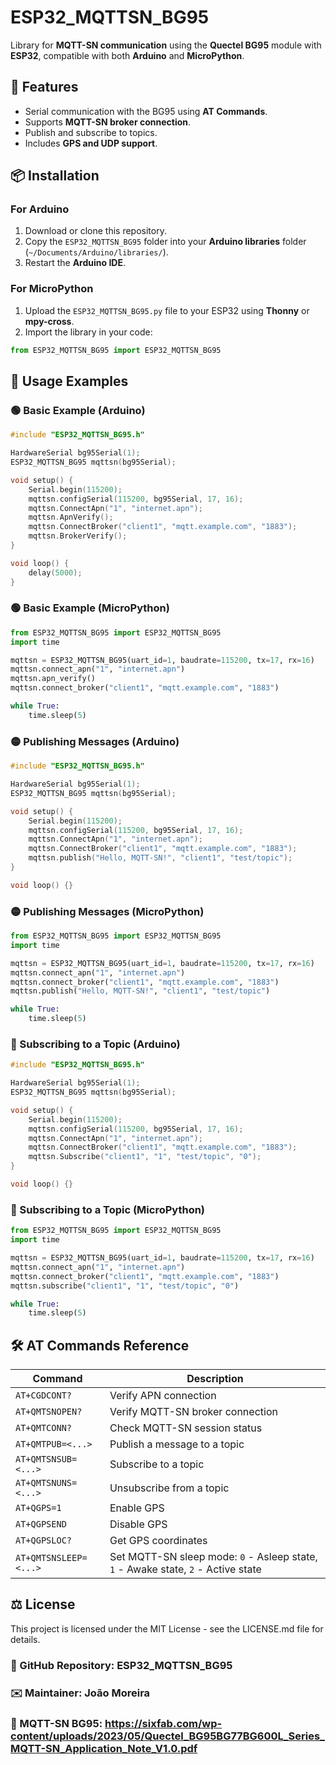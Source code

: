 # ESP32_MQTTSN_BG95

Library for **MQTT-SN communication** using the **Quectel BG95** module with **ESP32**, compatible with both **Arduino** and **MicroPython**.

## 🚀 Features
- Serial communication with the BG95 using **AT Commands**.
- Supports **MQTT-SN broker connection**.
- Publish and subscribe to topics.
- Includes **GPS and UDP support**.

## 📦 Installation

### For **Arduino**
1. Download or clone this repository.
2. Copy the `ESP32_MQTTSN_BG95` folder into your **Arduino libraries** folder (`~/Documents/Arduino/libraries/`).
3. Restart the **Arduino IDE**.

### For **MicroPython**
1. Upload the `ESP32_MQTTSN_BG95.py` file to your ESP32 using **Thonny** or **mpy-cross**.
2. Import the library in your code:

```python
from ESP32_MQTTSN_BG95 import ESP32_MQTTSN_BG95
```
## 📖 Usage Examples
### 🟢 Basic Example (Arduino)

```c++
#include "ESP32_MQTTSN_BG95.h"

HardwareSerial bg95Serial(1);
ESP32_MQTTSN_BG95 mqttsn(bg95Serial);

void setup() {
    Serial.begin(115200);
    mqttsn.configSerial(115200, bg95Serial, 17, 16);
    mqttsn.ConnectApn("1", "internet.apn");
    mqttsn.ApnVerify();
    mqttsn.ConnectBroker("client1", "mqtt.example.com", "1883");
    mqttsn.BrokerVerify();
}

void loop() {
    delay(5000);
}
```

### 🟢 Basic Example (MicroPython)

```python
from ESP32_MQTTSN_BG95 import ESP32_MQTTSN_BG95
import time

mqttsn = ESP32_MQTTSN_BG95(uart_id=1, baudrate=115200, tx=17, rx=16)
mqttsn.connect_apn("1", "internet.apn")
mqttsn.apn_verify()
mqttsn.connect_broker("client1", "mqtt.example.com", "1883")

while True:
    time.sleep(5)
```
### 🟡 Publishing Messages (Arduino)
```c++
#include "ESP32_MQTTSN_BG95.h"

HardwareSerial bg95Serial(1);
ESP32_MQTTSN_BG95 mqttsn(bg95Serial);

void setup() {
    Serial.begin(115200);
    mqttsn.configSerial(115200, bg95Serial, 17, 16);
    mqttsn.ConnectApn("1", "internet.apn");
    mqttsn.ConnectBroker("client1", "mqtt.example.com", "1883");
    mqttsn.publish("Hello, MQTT-SN!", "client1", "test/topic");
}

void loop() {}
```
### 🟡 Publishing Messages (MicroPython)
```python
from ESP32_MQTTSN_BG95 import ESP32_MQTTSN_BG95
import time

mqttsn = ESP32_MQTTSN_BG95(uart_id=1, baudrate=115200, tx=17, rx=16)
mqttsn.connect_apn("1", "internet.apn")
mqttsn.connect_broker("client1", "mqtt.example.com", "1883")
mqttsn.publish("Hello, MQTT-SN!", "client1", "test/topic")

while True:
    time.sleep(5)
```
### 🔵 Subscribing to a Topic (Arduino)
```c++
#include "ESP32_MQTTSN_BG95.h"

HardwareSerial bg95Serial(1);
ESP32_MQTTSN_BG95 mqttsn(bg95Serial);

void setup() {
    Serial.begin(115200);
    mqttsn.configSerial(115200, bg95Serial, 17, 16);
    mqttsn.ConnectApn("1", "internet.apn");
    mqttsn.ConnectBroker("client1", "mqtt.example.com", "1883");
    mqttsn.Subscribe("client1", "1", "test/topic", "0");
}

void loop() {}
```
### 🔵 Subscribing to a Topic (MicroPython)
```python
from ESP32_MQTTSN_BG95 import ESP32_MQTTSN_BG95
import time

mqttsn = ESP32_MQTTSN_BG95(uart_id=1, baudrate=115200, tx=17, rx=16)
mqttsn.connect_apn("1", "internet.apn")
mqttsn.connect_broker("client1", "mqtt.example.com", "1883")
mqttsn.subscribe("client1", "1", "test/topic", "0")

while True:
    time.sleep(5)
```


## 🛠 AT Commands Reference

| **Command**            | **Description**                                                                 |
|------------------------|---------------------------------------------------------------------------------|
| `AT+CGDCONT?`          | Verify APN connection                                                           |
| `AT+QMTSNOPEN?`        | Verify MQTT-SN broker connection                                                |
| `AT+QMTCONN?`          | Check MQTT-SN session status                                                    |
| `AT+QMTPUB=<...>`      | Publish a message to a topic                                                    |
| `AT+QMTSNSUB=<...>`    | Subscribe to a topic                                                            |
| `AT+QMTSNUNS=<...>`    | Unsubscribe from a topic                                                        |
| `AT+QGPS=1`            | Enable GPS                                                                      |
| `AT+QGPSEND`           | Disable GPS                                                                     |
| `AT+QGPSLOC?`          | Get GPS coordinates                                                             |
| `AT+QMTSNSLEEP=<...>` | Set MQTT-SN sleep mode: `0` - Asleep state, `1` - Awake state, `2` - Active state |




## ⚖ License
This project is licensed under the MIT License - see the LICENSE.md file for details.

### 🔗 GitHub Repository: ESP32_MQTTSN_BG95

### ✉️ Maintainer: João Moreira

### 🔗 MQTT-SN BG95: https://sixfab.com/wp-content/uploads/2023/05/Quectel_BG95BG77BG600L_Series_MQTT-SN_Application_Note_V1.0.pdf
